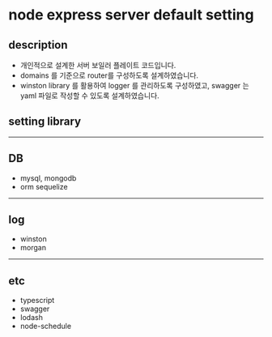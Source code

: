 # node express server default setting

## description
- 개인적으로 설계한 서버 보일러 플레이트 코드입니다.
- domains 를 기준으로 router를 구성하도록 설계하였습니다.
- winston library 를 활용하여 logger 를 관리하도록 구성하였고, swagger 는 yaml 파일로 작성할 수 있도록 설계하였습니다.

## setting library

---

## DB

- mysql, mongodb
- orm sequelize

---

## log

- winston
- morgan

---

## etc

- typescript
- swagger
- lodash
- node-schedule
